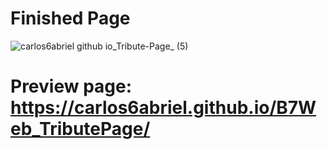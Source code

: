 # Finished Page
![carlos6abriel github io_Tribute-Page_ (5)](https://github.com/carlos6abriel/tributePage/assets/170377858/feb34264-8657-49f4-a640-31e897f0763b)

# Preview page: <a>https://carlos6abriel.github.io/B7Web_TributePage/</a>
